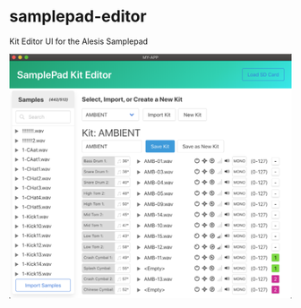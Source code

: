 # samplepad-editor
Kit Editor UI for the Alesis Samplepad

![](https://raw.githubusercontent.com/LesserChance/samplepad-editor/master/docs/SamplePad%20Kit%20Editor%20v1.png)
